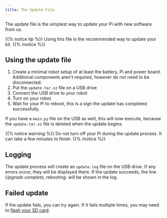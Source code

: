 ```yaml
---
title: The Update File
---
```


The update file is the simplest way to update your Pi with new software from us.  

{{% notice tip %}}
Using this file is the recommended way to update your kit.
{{% /notice %}}

## Using the update file

1. Create a minimal robot setup of at least the battery, Pi and power board. Additional components aren't required, however do not need to be disconnected.
2. Put the `update.tar.xz` file on a USB drive
3. Connect the USB drive to your robot
4. Turn on your robot
5. Wait for your Pi to reboot, this is a sign the update has completed successfully.

If you have a `main.py` file on the USB as well, this will now execute, because the `update.tar.xz` file is deleted when the update begins.

{{% notice warning %}}
Do not turn off your Pi during the update process. It can take a few minutes to finish.
{{% /notice %}}

## Logging
The update process will create an `update.log` file on the USB drive. If any errors occur, they will be displayed there. If the update succeeds, the line _Upgrade complete, rebooting._ will be shown in the log.

## Failed update
If the update fails, you can try again. If it fails multiple times, you may need to [flash your SD card](/kit/pi/sd-card).
